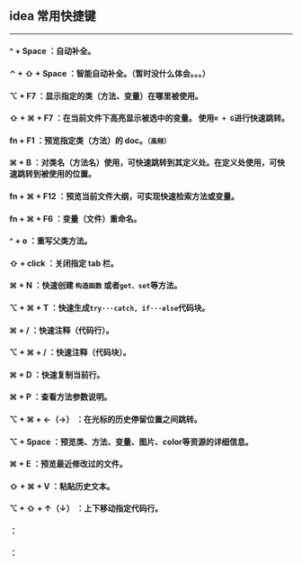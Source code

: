 ## idea 常用快捷键
----
#### ^ + Space ：自动补全。
#### ⌃ + ⇧ + Space ：智能自动补全。（暂时没什么体会。。。）
#### ⌥ + F7 ：显示指定的类（方法、变量）在哪里被使用。
#### ⇧ + ⌘ + F7 ：在当前文件下高亮显示被选中的变量。 使用`⌘ + G`进行快速跳转。
#### fn + F1 ：预览指定类（方法）的 doc。`（高频）`
#### ⌘ + B ：对类名（方法名）使用，可快速跳转到其定义处。在定义处使用，可快速跳转到被使用的位置。
#### fn + ⌘ + F12 ：预览当前文件大纲，可实现快速检索方法或变量。
#### fn + ⌘ + F6 ：变量（文件）重命名。
#### ^ + o ：重写父类方法。
#### ⇧ + click ：关闭指定 tab 栏。
#### ⌘ + N ：快速创建 `构造函数` 或者`get、set`等方法。
#### ⌥ + ⌘ + T ：快速生成`try···catch, if···else`代码块。
#### ⌘ + / ：快速注释（代码行）。
#### ⌥ + ⌘ + / ：快速注释（代码块）。
#### ⌘ + D ：快速复制当前行。
#### ⌘ + P ：查看方法参数说明。
#### ⌥ + ⌘ + ←（→） ：在光标的历史停留位置之间跳转。
#### ⌥ + Space ：预览类、方法、变量、图片、color等资源的详细信息。
#### ⌘ + E ：预览最近修改过的文件。
#### ⇧ + ⌘ + V ：粘贴历史文本。
#### ⌥ + ⇧ + ↑（↓） ：上下移动指定代码行。
####  ：
####  ：
